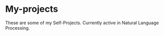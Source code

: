 # My-projects

These are some of my Self-Projects. Currently active in Natural Language Processing.

